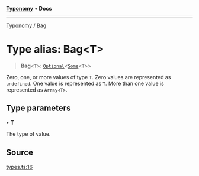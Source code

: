 [**Typonomy**](../README.md) • **Docs**

***

[Typonomy](../globals.md) / Bag

# Type alias: Bag\<T\>

> **Bag**\<`T`\>: [`Optional`](Optional.md)\<[`Some`](Some.md)\<`T`\>\>

Zero, one, or more values of type `T`.
Zero values are represented as `undefined`.
One value is represented as `T`.
More than one value is represented as `Array<T>`.

## Type parameters

• **T**

The type of value.

## Source

[types.ts:16](https://github.com/softcraft-development/typonomy/blob/30acaf0c9fc726297ecfec68c62e8d1edc67bc52/src/types.ts#L16)
